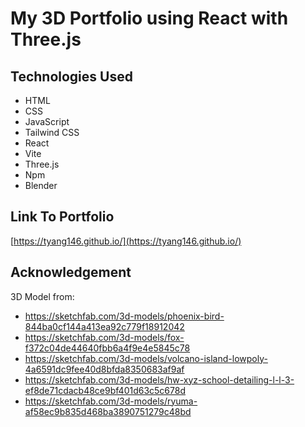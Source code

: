 # My 3D Portfolio using React with Three.js

## Technologies Used
- HTML
- CSS
- JavaScript
- Tailwind CSS
- React
- Vite
- Three.js
- Npm
- Blender

## Link To Portfolio

[https://tyang146.github.io/](https://tyang146.github.io/)

## Acknowledgement 

3D Model from: 
- https://sketchfab.com/3d-models/phoenix-bird-844ba0cf144a413ea92c779f18912042
- https://sketchfab.com/3d-models/fox-f372c04de44640fbb6a4f9e4e5845c78
- https://sketchfab.com/3d-models/volcano-island-lowpoly-4a6591dc9fee40d8bfda8350683af9af
- https://sketchfab.com/3d-models/hw-xyz-school-detailing-l-l-3-ef8de71cdacb48ce9bf401d63c5c678d
- https://sketchfab.com/3d-models/ryuma-af58ec9b835d468ba3890751279c48bd
